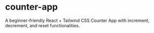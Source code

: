 # counter-app
A beginner-friendly React + Tailwind CSS Counter App with increment, decrement, and reset functionalities.
